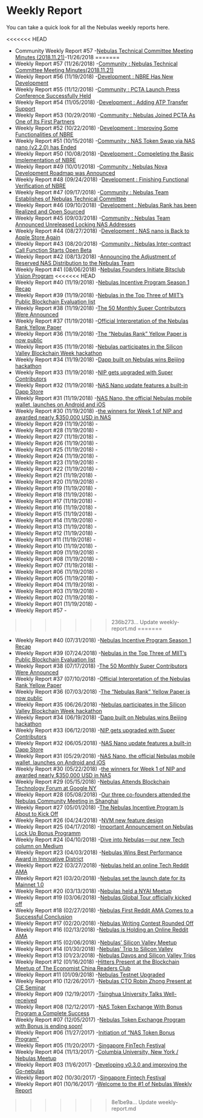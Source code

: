 # Weekly Report

You can take a quick look for all the Nebulas weekly reports here.

<<<<<<< HEAD
- Community Weekly Report #57 -[Nebulas Technical Committee Meeting Minutes (2018.11.21)](https://medium.com/nebulasio/nebulas-bi-weekly-community-dynamic-57-5c2bd5e55123)-11/26/2018
=======
- Weekly Report #57 (11/26/2018) -[Community : Nebulas Technical Committee Meeting Minutes(2018.11.21)](https://medium.com/nebulasio/nebulas-bi-weekly-community-dynamic-57-5c2bd5e55123)
- Weekly Report #56 (11/19/2018) -[Development : NBRE Has New Development](https://medium.com/nebulasio/nebulas-bi-weekly-development-commits-56-7e460344860)
- Weekly Report #55 (11/12/2018) -[Community : PCTA Launch Press Conference Successfully Held](https://medium.com/nebulasio/nebulas-bi-weekly-community-dynamics-55-1dd219375baf)
- Weekly Report #54 (11/05/2018) -[Development : Adding ATP Transfer Support](https://medium.com/nebulasio/nebulas-bi-weekly-development-commits-update-54-402bf9f34f2f)
- Weekly Report #53 (10/29/2018) -[Community : Nebulas Joined PCTA As One of Its First Partners](https://medium.com/nebulasio/nebulas-bi-weekly-community-dynamics-53-3b6fb628e472)
- Weekly Report #52 (10/22/2018) -[Development : Improving Some Functionalities of NBRE](https://medium.com/nebulasio/nebulas-bi-weekly-development-commits-update-52-bbea4b1e3fc2)
- Weekly Report #51 (10/15/2018) -[Community : NAS Token Swap via NAS nano (v2.2.0) has Ended](https://medium.com/nebulasio/nebulas-bi-weekly-community-dynamics-51-8b6681d6e4da)
- Weekly Report #50 (10/08/2018) -[Development : Compeleting the Basic Implementation of NBRE](https://medium.com/nebulasio/nebulas-bi-weekly-development-commits-update-50-262e9661c9da)
- Weekly Report #49 (10/01/2018) -[Community : Nebulas Nova Development Roadmap was Announced](https://medium.com/nebulasio/nebulas-bi-weekly-community-dynamics-49-5245f26d998e)
- Weekly Report #48 (09/24/2018) -[Development : Finishing Functional Verification of NBRE](https://medium.com/nebulasio/nebulas-bi-weekly-development-commits-update-48-e57a9951fa55)
- Weekly Report #47 (09/17/2018) -[Community : Nebulas Team Establishes of Nebulas Technical Committee](https://medium.com/nebulasio/nebulas-bi-weekly-community-dynamics-47-75f14a9164aa)
- Weekly Report #46 (09/10/2018) -[Development : Nebulas Rank has been Realized and Open Sourced](https://medium.com/nebulasio/nebulas-bi-weekly-development-commits-update-46-14ecfde311ae)
- Weekly Report #45 (09/03/2018) -[Community : Nebulas Team Announced Unreleased Locking NAS Addresses](https://medium.com/nebulasio/nebulas-bi-weekly-community-dynamics-45-d41536ed183c)
- Weekly Report #44 (08/27/2018) -[Development : NAS nano is Back to Apple Store Again](https://medium.com/nebulasio/nebulas-bi-weekly-development-commits-update-44-eae480493bc3)
- Weekly Report #43 (08/20/2018) -[Community : Nebulas Inter-contract Call Function Starts Open Beta](https://medium.com/nebulasio/nebulas-weekly-updates-community-dynamics-e398478f2480)
- Weekly Report #42 (08/13/2018) -[Announcing the Adjustment of Reserved NAS Distribution to the Nebulas Team](https://medium.com/nebulasio/nebulas-weekly-report-42-dbdd2f4868f5)
- Weekly Report #41 (08/06/2018) -[Nebulas Founders Initiate Bitsclub Vision Program](https://medium.com/nebulasio/weekly-report-41-nebulas-founders-initiate-bitsclub-vision-program-b6781b7d8d22)
<<<<<<< HEAD
- Weekly Report #40 (11/19/2018) -[Nebulas Incentive Program Season 1 Recap](https://medium.com/nebulasio/nebulas-weekly-report-40-b363ff6de7be)
- Weekly Report #39 (11/19/2018) -[Nebulas in the Top Three of MIIT’s Public Blockchain Evaluation list](https://medium.com/nebulasio/nebulas-weekly-report-39-5179cd127ec9)
- Weekly Report #38 (11/19/2018) -[The 50 Monthly Super Contributors Were Announced](https://medium.com/nebulasio/nebulas-weekly-report-38-8b5b504ba843)
- Weekly Report #37 (11/19/2018) -[Official Interpretation of the Nebulas Rank Yellow Paper](https://medium.com/nebulasio/nebulas-weekly-report-37-b4d3af075f35)
- Weekly Report #36 (11/19/2018) -[The “Nebulas Rank” Yellow Paper is now public](https://medium.com/nebulasio/nebulas-weekly-report-36-dd5d032cf5bb)
- Weekly Report #35 (11/19/2018) -[Nebulas participates in the Silicon Valley Blockchain Week hackathon](https://medium.com/nebulasio/nebulas-weekly-report-35-e777842bc617)
- Weekly Report #34 (11/19/2018) -[Dapp built on Nebulas wins Beijing hackathon](https://medium.com/nebulasio/nebulas-weekly-report-34-strengthened-partnership-with-certik-and-nebulas-included-in-miits-d4d0491f4e54)
- Weekly Report #33 (11/19/2018) -[NIP gets upgraded with Super Contributors](https://medium.com/nebulasio/nebulas-weekly-report-33-2ef8898c4287)
- Weekly Report #32 (11/19/2018) -[NAS Nano update features a built-in Dapp Store](https://medium.com/nebulasio/nebulas-weekly-report-31-742f70b25f63)
- Weekly Report #31 (11/19/2018) -[NAS Nano, the official Nebulas mobile wallet, launches on Android and iOS](https://medium.com/nebulasio/nebulas-weekly-report-31-5562228fdb5f)
- Weekly Report #30 (11/19/2018) -[the winners for Week 1 of NIP and awarded nearly $350,000 USD in NAS](https://medium.com/nebulasio/nebulas-weekly-report-30-11eb2c0955ec)
- Weekly Report #29 (11/19/2018) -[]()
- Weekly Report #28 (11/19/2018) -[]()
- Weekly Report #27 (11/19/2018) -[]()
- Weekly Report #26 (11/19/2018) -[]()
- Weekly Report #25 (11/19/2018) -[]()
- Weekly Report #24 (11/19/2018) -[]()
- Weekly Report #23 (11/19/2018) -[]()
- Weekly Report #22 (11/19/2018) -[]()
- Weekly Report #21 (11/19/2018) -[]()
- Weekly Report #20 (11/19/2018) -[]()
- Weekly Report #19 (11/19/2018) -[]()
- Weekly Report #18 (11/19/2018) -[]()
- Weekly Report #17 (11/19/2018) -[]()
- Weekly Report #16 (11/19/2018) -[]()
- Weekly Report #15 (11/19/2018) -[]()
- Weekly Report #14 (11/19/2018) -[]()
- Weekly Report #13 (11/19/2018) -[]()
- Weekly Report #12 (11/19/2018) -[]()
- Weekly Report #11 (11/19/2018) -[]()
- Weekly Report #10 (11/19/2018) -[]()
- Weekly Report #09 (11/19/2018) -[]()
- Weekly Report #08 (11/19/2018) -[]()
- Weekly Report #07 (11/19/2018) -[]()
- Weekly Report #06 (11/19/2018) -[]()
- Weekly Report #05 (11/19/2018) -[]()
- Weekly Report #04 (11/19/2018) -[]()
- Weekly Report #03 (11/19/2018) -[]()
- Weekly Report #02 (11/19/2018) -[]()
- Weekly Report #01 (11/19/2018) -[]()
- Weekly Report #57 -[]()
>>>>>>> 236b273... Update weekly-report.md
=======
- Weekly Report #40 (07/31/2018) -[Nebulas Incentive Program Season 1 Recap](https://medium.com/nebulasio/nebulas-weekly-report-40-b363ff6de7be)
- Weekly Report #39 (07/24/2018) -[Nebulas in the Top Three of MIIT’s Public Blockchain Evaluation list](https://medium.com/nebulasio/nebulas-weekly-report-39-5179cd127ec9)
- Weekly Report #38 (07/17/2018) -[The 50 Monthly Super Contributors Were Announced](https://medium.com/nebulasio/nebulas-weekly-report-38-8b5b504ba843)
- Weekly Report #37 (07/10/2018) -[Official Interpretation of the Nebulas Rank Yellow Paper](https://medium.com/nebulasio/nebulas-weekly-report-37-b4d3af075f35)
- Weekly Report #36 (07/03/2018) -[The “Nebulas Rank” Yellow Paper is now public](https://medium.com/nebulasio/nebulas-weekly-report-36-dd5d032cf5bb)
- Weekly Report #35 (06/26/2018) -[Nebulas participates in the Silicon Valley Blockchain Week hackathon](https://medium.com/nebulasio/nebulas-weekly-report-35-e777842bc617)
- Weekly Report #34 (06/19/2018) -[Dapp built on Nebulas wins Beijing hackathon](https://medium.com/nebulasio/nebulas-weekly-report-34-strengthened-partnership-with-certik-and-nebulas-included-in-miits-d4d0491f4e54)
- Weekly Report #33 (06/12/2018) -[NIP gets upgraded with Super Contributors](https://medium.com/nebulasio/nebulas-weekly-report-33-2ef8898c4287)
- Weekly Report #32 (06/05/2018) -[NAS Nano update features a built-in Dapp Store](https://medium.com/nebulasio/nebulas-weekly-report-31-742f70b25f63)
- Weekly Report #31 (05/29/2018) -[NAS Nano, the official Nebulas mobile wallet, launches on Android and iOS](https://medium.com/nebulasio/nebulas-weekly-report-31-5562228fdb5f)
- Weekly Report #30 (05/22/2018) -[the winners for Week 1 of NIP and awarded nearly $350,000 USD in NAS](https://medium.com/nebulasio/nebulas-weekly-report-30-11eb2c0955ec)
- Weekly Report #29 (05/15/2018) -[Nebulas Attends Blockchain Technology Forum at Google NY](https://medium.com/nebulasio/nebulas-weekly-report-29-2bff792cb5a5)
- Weekly Report #28 (05/08/2018) -[Our three co-founders attended the Nebulas Community Meeting in Shanghai](https://medium.com/nebulasio/nebulas-weekly-report-28-5d21f1591ed)
- Weekly Report #27 (05/01/2018) -[The Nebulas Incentive Program Is About to Kick Off](https://medium.com/nebulasio/nebulas-weekly-report-27-ff51dfcd9095)
- Weekly Report #26 (04/24/2018) -[NVM new feature design](https://medium.com/nebulasio/nebulas-weekly-report-26-b59d9c7c8705)
- Weekly Report #25 (04/17/2018) -[Important Announcement on Nebulas Lock Up Bonus Programm](https://medium.com/nebulasio/nebulas-weekly-report-25-5938f46bced9)
- Weekly Report #24 (04/10/2018) -[Dive into Nebulas — our new Tech column on Medium](https://medium.com/nebulasio/nebulas-weekly-report-24-bd2b77bfe736)
- Weekly Report #23 (04/03/2018) -[Nebulas Wins Best Performance Award in Innovative District](https://medium.com/nebulasio/nebulas-weekly-report-23-506685a467a6)
- Weekly Report #22 (03/27/2018) -[Nebulas held an online Tech Reddit AMA](https://medium.com/nebulasio/nebulas-weekly-report-22-89d68649f0fe)
- Weekly Report #21 (03/20/2018) -[Nebulas set the launch date for its Mainnet 1.0](https://medium.com/nebulasio/nebulas-weekly-report-21-dc1d7f723cd6)
- Weekly Report #20 (03/13/2018) -[Nebulas held a NYAI Meetup](https://medium.com/nebulasio/nebulas-weekly-report-20-b9311114a6bc)
- Weekly Report #19 (03/06/2018) -[Nebulas Global Tour officially kicked off](https://medium.com/nebulasio/nebulas-weekly-report-19-6804d6de0e18)
- Weekly Report #18 (02/27/2018) -[Nebulas First Reddit AMA Comes to a Successful Conclusion](https://medium.com/nebulasio/nebulas-weekly-report-18-30b7f16798cb)
- Weekly Report #17 (02/20/2018) -[Nebulas Writing Contest Rounded Off](https://medium.com/nebulasio/nebulas-weekly-report-17-758aa5b07cc2)
- Weekly Report #16 (02/13/2018) -[Nebulas is Holding an Online Reddit AMA](https://medium.com/nebulasio/nebulas-weekly-report-16-93a31cac6b59)
- Weekly Report #15 (02/06/2018) -[Nebulas’ Silicon Valley Meetup](https://medium.com/nebulasio/nebulas-weekly-report-15-fc6df577a78a)
- Weekly Report #14 (01/30/2018) -[Nebulas’ Trip to Silicon Valley](https://medium.com/nebulasio/nebulas-weekly-report-14-jan-29th-2018-f3def5ab52ea)
- Weekly Report #13 (01/23/2018) -[Nebulas Davos and Silicon Valley Trips](https://medium.com/nebulasio/nebulas-weekly-report-13-jan-22th-2018-55d6a18a6cdf)
- Weekly Report #12 (01/16/2018) -[Hitters Present at the Blockchain Meetup of The Economist China Readers Club](https://medium.com/nebulasio/nebulas-weekly-report-12-jan-15-2018-675cf0fcafe5)
- Weekly Report #11 (01/09/2018) -[Nebulas Testnet Upgraded](https://medium.com/nebulasio/nebulas-weekly-report-11-jan-8th-2018-5bedebb0c775)
- Weekly Report #10 (12/26/2017) -[Nebulas CTO Robin Zhong Present at CIE Seminar](https://medium.com/nebulasio/nebulas-weekly-report-10-dec-25-2017-58624e9b193e)
- Weekly Report #09 (12/19/2017) -[Tsinghua University Talks Well-received](https://medium.com/nebulasio/nebulas-weekly-report-9-dec-18-2017-abdebbde53c4)
- Weekly Report #08 (12/12/2017) -[NAS Token Exchange With Bonus Program a Complete Success](https://medium.com/nebulasio/nebulas-weekly-report-8-dec-11-2017-bf3709c9c08d)
- Weekly Report #07 (12/05/2017) -[Nebulas Token Exchange Program with Bonus is ending soon!](https://medium.com/nebulasio/nebulas-weekly-report-7-dec-4-2017-88123e8f8b8d)
- Weekly Report #06 (11/27/2017) -[Initiation of “NAS Token Bonus Program”](https://medium.com/nebulasio/nebulas-weekly-report-6-nov-27-2017-b261160b3bea)
- Weekly Report #05 (11/20/2017) -[Singapore FinTech Festival](https://medium.com/nebulasio/nebulas-weekly-report-5-nov-20th-2017-8e186f566a01)
- Weekly Report #04 (11/13/2017) -[Columbia University, New York / Nebulas Meetup](https://medium.com/nebulasio/nebulas-weekly-report-4-nov-13th-2017-c766489655f5)
- Weekly Report #03 (11/6/2017) -[Developing v0.3.0 and improving the Go-nebulas](https://medium.com/nebulasio/nebulas-weekly-report-3-772c2f5ca328)
- Weekly Report #02 (10/30/2017) -[Singapore Fintech Festival](https://medium.com/nebulasio/nebulas-weekly-report-2-oct-30th-2017-3aaba19e4303)
- Weekly Report #01 (10/16/2017) -[Welcome to the #1 of Nebulas Weekly Report](https://medium.com/nebulasio/nebulas-weekly-report-1-oct-16th-2017-2d227914e80c)
>>>>>>> 8e1be9a... Update weekly-report.md
